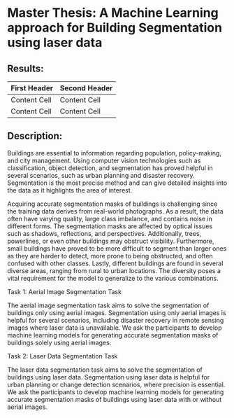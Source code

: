 # Master Thesis: A Machine Learning approach for Building Segmentation using laser data

## Results:
| First Header  | Second Header |
| ------------- | ------------- |
| Content Cell  | Content Cell  |
| Content Cell  | Content Cell  |

## Description:
Buildings are essential to information regarding population, policy-making, and city management. Using computer vision technologies such as classification, object detection, and segmentation has proved helpful in several scenarios, such as urban planning and disaster recovery. Segmentation is the most precise method and can give detailed insights into the data as it highlights the area of interest.

Acquiring accurate segmentation masks of buildings is challenging since the training data derives from real-world photographs. As a result, the data often have varying quality, large class imbalance, and contains noise in different forms. The segmentation masks are affected by optical issues such as shadows, reflections, and perspectives. Additionally, trees, powerlines, or even other buildings may obstruct visibility. Furthermore, small buildings have proved to be more difficult to segment than larger ones as they are harder to detect, more prone to being obstructed, and often confused with other classes. Lastly, different buildings are found in several diverse areas, ranging from rural to urban locations. The diversity poses a vital requirement for the model to generalize to the various combinations.

Task 1: Aerial Image Segmentation Task

The aerial image segmentation task aims to solve the segmentation of buildings only using aerial images. Segmentation using only aerial images is helpful for several scenarios, including disaster recovery in remote sensing images where laser data is unavailable. We ask the participants to develop machine learning models for generating accurate segmentation masks of buildings solely using aerial images.

 

Task 2: Laser Data Segmentation Task

The laser data segmentation task aims to solve the segmentation of buildings using laser data. Segmentation using laser data is helpful for urban planning or change detection scenarios, where precision is essential. We ask the participants to develop machine learning models for generating accurate segmentation masks of buildings using laser data with or without aerial images.
